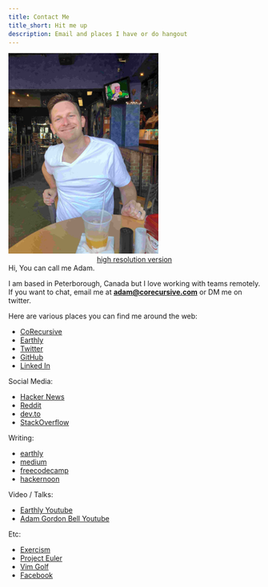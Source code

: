 ```yaml
---
title: Contact Me
title_short: Hit me up
description: Email and places I have or do hangout
---
```

<div class="row">
<div class="col-md-4">
<img src="/images/profiles/IMG_0447_web.jpg" height="400px" width="300px" alt="Adam Bell"><br/>
<center><a href="/images/profiles/IMG_0447.jpg">high resolution version</a></center>
</div>
<div class="col-md-8">
Hi, You can call me Adam.

I am based in Peterborough, Canada but I love working with teams remotely.  If you want to chat, email me at **[adam@corecursive.com](mailto:adam@corecursive.com)** or DM me on twitter.

Here are various places you can find me around the web:

* [CoRecursive](https://corecursive.com/)
* [Earthly](https://earthly.dev/blog/authors/adam/)
* [Twitter](https://twitter.com/adamgordonbell)
* [GitHub](https://github.com/adamgordonbell/)
* [Linked In](https://www.linkedin.com/in/adamgordonbell)

Social Media:

* [Hacker News](https://news.ycombinator.com/user?id=adamgordonbell)
* [Reddit](https://www.reddit.com/user/adamgordonbell)
* [dev.to](https://dev.to/adamgordonbell)
* [StackOverflow](http://stackoverflow.com/users/135202/adam)

Writing:

* [earthly](https://earthly.dev/blog/authors/adam/)
* [medium](https://medium.com/@adamgordonbell)
* [freecodecamp](https://www.freecodecamp.org/news/author/adam-gordon-bell/)
* [hackernoon](https://hackernoon.com/u/adamgordonbell)

Video / Talks:

* [Earthly Youtube](https://www.youtube.com/@EarthlyTech)
* [Adam Gordon Bell Youtube](https://www.youtube.com/@AdamGordonBell)

Etc:

* [Exercism](https://exercism.io/profiles/agbell)
* [Project Euler](https://projecteuler.net/profile/agbell.png)
* [Vim Golf](http://www.vimgolf.com/adamgbell)
* [Facebook](https://www.facebook.com/AdamGordonBell)

 </div>
 </div>

